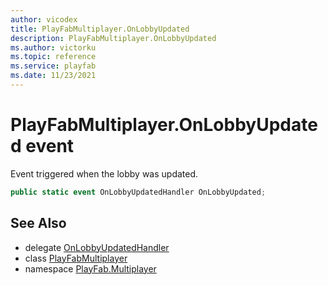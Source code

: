 ```yaml
---
author: vicodex
title: PlayFabMultiplayer.OnLobbyUpdated
description: PlayFabMultiplayer.OnLobbyUpdated
ms.author: victorku
ms.topic: reference
ms.service: playfab
ms.date: 11/23/2021
---
```


# PlayFabMultiplayer.OnLobbyUpdated event

Event triggered when the lobby was updated.

```csharp
public static event OnLobbyUpdatedHandler OnLobbyUpdated;
```

## See Also

* delegate [OnLobbyUpdatedHandler](../PlayFabMultiplayer.OnLobbyUpdatedHandler.md)
* class [PlayFabMultiplayer](../PlayFabMultiplayer.md)
* namespace [PlayFab.Multiplayer](../../PlayFabMultiplayerSDK.md)

